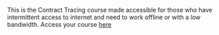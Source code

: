 This is the Contract Tracing course made accessible for those who have intermittent access to internet and need to work offline or with a low bandwidth. 
Access your course [here](www.coursera.org/learn/covid-19-contact-tracing/) 
